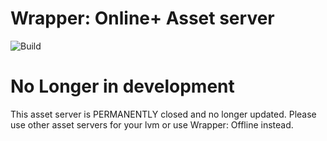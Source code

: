 # Wrapper: Online+ Asset server
![Build](https://img.shields.io/badge/Build-Development%20Ended-red)

# No Longer in development
This asset server is PERMANENTLY closed and no longer updated. Please use other asset servers for your lvm or use Wrapper: Offline instead.
